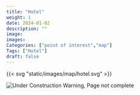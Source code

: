 ```yaml
---
title: "Hotel"
weight: 1
date: 2024-01-02
description: ""
image: 
images: 
Categories: ["point of interest","map"]
Tags: ["Hotel"]
draft: false
--- 
```



<!-- ![LOC PIC]() -->

{{< svg "static/images/map/hotel.svg" >}}

![Under Construction Warning, Page not complete](/images/under_construction.png)

<!-- <hr style="background-color: #28b44c" size=8>

### CaseBook Items

- [URL](/)

<hr style="background-color: #28b44c" size=8>

### Quests

- [URL](/) -->